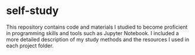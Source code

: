 # self-study
This repository contains code and materials I studied to become proficient in programming skills and tools such as Jupyter Notebook. I included a more detailed description of my study methods and the resources I used in each project folder. 
